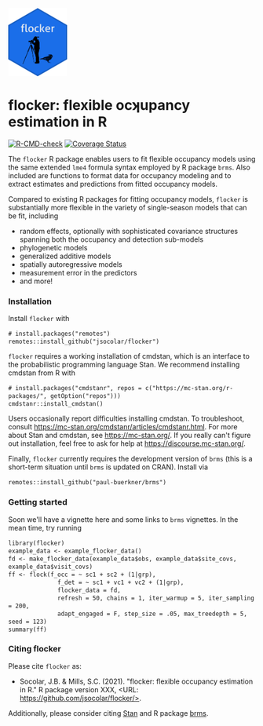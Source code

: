 <img src="man/figures/flocker_sticker.png" width = 120 alt="flocker logo"/>

# flocker: flexible ocʞupancy estimation in R
<!-- badges: start -->
[![R-CMD-check](https://github.com/jsocolar/flocker/workflows/R-CMD-check/badge.svg)](https://github.com/jsocolar/flocker/actions?workflow=R-CMD-check)
[![Coverage
Status](https://codecov.io/gh/jsocolar/flocker/branch/main/graph/badge.svg)](https://codecov.io/gh/jsocolar/flocker)
<!-- badges: end -->


The `flocker` R package enables users to fit flexible occupancy models using 
the same extended `lme4` formula syntax employed by R package `brms`. Also 
included are functions to format data for occupancy modeling and to extract 
estimates and predictions from fitted occupancy models.

Compared to existing R packages for fitting occupancy models, `flocker` is 
substantially more flexible in the variety of single-season models that can 
be fit, including 
* random effects, optionally with sophisticated covariance structures spanning 
both the occupancy and detection sub-models
* phylogenetic models
* generalized additive models
* spatially autoregressive models
* measurement error in the predictors
* and more!

### Installation
Install `flocker` with 
```
# install.packages("remotes")
remotes::install_github("jsocolar/flocker")
```
`flocker` requires a working installation of cmdstan, which is an interface to
the probabilistic programming language Stan. We recommend installing cmdstan 
from R with
```
# install.packages("cmdstanr", repos = c("https://mc-stan.org/r-packages/", getOption("repos")))
cmdstanr::install_cmdstan()
```
Users occasionally report difficulties installing cmdstan. To 
troubleshoot, consult https://mc-stan.org/cmdstanr/articles/cmdstanr.html. 
For more about Stan and cmdstan, see https://mc-stan.org/. If you really 
can't figure out installation, feel free to ask for help at 
https://discourse.mc-stan.org/.

Finally, `flocker` currently requires the development version of `brms` (this
is a short-term situation until `brms` is updated on CRAN). Install via
```
remotes::install_github("paul-buerkner/brms")
```

### Getting started
Soon we'll have a vignette here and some links to `brms` vignettes.  In the mean
time, try running
```
library(flocker)
example_data <- example_flocker_data()
fd <- make_flocker_data(example_data$obs, example_data$site_covs, example_data$visit_covs)
ff <- flock(f_occ = ~ sc1 + sc2 + (1|grp),
              f_det = ~ sc1 + vc1 + vc2 + (1|grp),
              flocker_data = fd,
              refresh = 50, chains = 1, iter_warmup = 5, iter_sampling = 200,
              adapt_engaged = F, step_size = .05, max_treedepth = 5, seed = 123)
summary(ff)
```

### Citing flocker
Please cite `flocker` as:
* Socolar, J.B. & Mills, S.C. (2021). "flocker: flexible occupancy estimation in 
R." R package version XXX, <URL: https://github.com/jsocolar/flocker/>.

Additionally, please consider citing [Stan](https://mc-stan.org/users/citations/)
and R package [brms](https://mc-stan.org/users/interfaces/brms).
